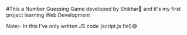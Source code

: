 #This a Number Guessing Game developed by Shikhar🥳
and it's my first project learning Web Development

Note:- In this I've only written JS code (script.js fiel)😅
